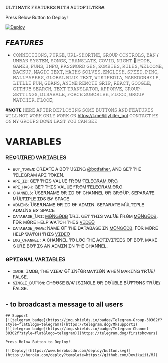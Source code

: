  <b>𝚄𝙻𝚃𝙸𝙼𝙰𝚃𝙴 𝙵𝙴𝙰𝚃𝚄𝚁𝙴𝚂 𝚆𝙸𝚃𝙷 𝙰𝚄𝚃𝙾𝙵𝙸𝙻𝚃𝙴𝚁🔥</b>

Press Below Button to Deploy!

[![Deploy](https://www.herokucdn.com/deploy/button.svg)](https://heroku.com/deploy?template=https://github.com/paidbot/captain_america)
## 𝙁𝙀𝘼𝙏𝙐𝙍𝙀𝙎

- 𝙲𝙾𝙽𝙽𝙴𝙲𝚃𝙸𝙾𝙽𝚂,
𝙿𝚄𝚁𝙶𝙴,
𝚄𝚁𝙻-𝚂𝙷𝙾𝚁𝚃𝙽𝙴,
𝙶𝚁𝙾𝚄𝙿 𝙲𝙾𝙽𝚃𝚁𝙾𝙻𝚂,
𝙱𝙰𝙽 / 𝚄𝙽𝙱𝙰𝙽 𝚂𝚈𝚂𝚃𝙴𝙼,
𝚂𝙾𝙽𝙶𝚂,
𝚃𝚁𝙰𝙽𝚂𝙻𝙰𝚃𝙴,
𝙲𝙾𝚅𝙸𝙳,
𝙽𝙸𝙶𝙷𝚃 🌃 𝙼𝙾𝙳𝙴,
𝙶𝙰𝙼𝙴𝚂, 𝙵𝚄𝙽𝚂,
𝙸𝙽𝙵𝙾,
𝙿𝙰𝚂𝚂𝚆𝙾𝚁𝙳 𝙶𝙴𝙽,
𝚉𝙾𝙼𝙱𝙸𝙴𝚂,
𝚁𝚄𝙻𝙴𝚂,
𝚆𝙴𝙻𝙲𝙾𝙼𝙴,
𝙱𝙰𝙲𝙺𝚄𝙿,
𝙼𝙰𝙶𝙸𝙲 𝚃𝙴𝚇𝚃,
𝙼𝙰𝚃𝙷𝚂 𝚂𝙾𝙻𝚅𝙴𝚂,
𝙴𝙽𝙶𝙻𝙸𝚂𝙷,
𝚂𝙿𝙴𝙴𝙳,
𝙿𝙸𝙽𝙶,
𝚆𝙰𝙻𝙻𝙿𝙰𝙿𝙴𝚁𝚂,
𝙶𝙻𝙾𝙱𝙰𝙻 𝙱𝙻𝚄𝙴 𝚃𝙴𝚇𝚃,
𝚆𝙸𝙺𝙸𝙿𝙴𝙳𝙸𝙰,
𝙼𝙰𝚁𝙺𝙳𝙾𝙽𝙷𝙴𝙻𝙿,
𝙻𝙸𝚃𝙻𝙻𝙴 𝙵𝚄𝙽,
𝙶𝙱𝙰𝙽𝚂,
𝙰𝙽𝙸𝙼𝙴
𝚁𝙴𝙼𝙾𝚃𝙴 𝙶𝚁𝙸𝙿,
𝚁𝙴𝙰𝙲𝚃,
𝙶𝙾𝙾𝙶𝙻𝙴,
𝙶𝙸𝚃𝙷𝚄𝙱 𝚂𝙴𝙰𝚁𝙲𝙷,
𝚃𝙴𝚇𝚃 𝚃𝚁𝙰𝙽𝚂𝙻𝙰𝚃𝙾𝚁,
𝙰𝙿𝙿𝙾𝚁𝚅𝙴,
𝙶𝚁𝙾𝚄𝙿-𝚂𝙴𝚃𝚃𝙸𝙽𝙶𝚂,
𝙳𝙸𝚂𝙰𝙱𝙰𝙻𝙴,
𝙵𝙾𝚁𝙲𝙴 𝚂𝚄𝙱𝙲𝚁𝙸𝙱𝙴,
𝙵𝙻𝙾𝙾𝙳,
𝙶𝚁𝙾𝚄𝙿 𝚆𝙰𝚃𝙲𝙷𝙴𝚁,
𝙵𝙻𝙾𝙾D,

#𝗡𝗢𝗧𝗘
𝙷𝙴𝚁𝙴 𝙰𝙵𝚃𝙴𝚁 𝙳𝙴𝙿𝙻𝙾𝚈𝙸𝙽𝙶 𝚂𝙾𝙼𝙴 𝙱𝚄𝚃𝚃𝙾𝙽𝚂 𝙰𝙽𝙳 𝙵𝙴𝙰𝚃𝚄𝚁𝙴𝚂 𝚆𝙸𝙻𝙻 𝙽𝙾𝚃 𝚆𝙾𝚁𝙺 𝙾𝙽𝙻𝚈 𝚆𝙾𝚁𝙺 𝙾𝙽 https://t.me/lillyfilter_bot 𝙲𝙾𝙽𝚃𝙰𝙲𝚃 𝙼𝙴 𝙾𝙽 𝙼𝚈 𝙶𝚁𝙾𝚄𝙿𝚂 𝙳𝙾𝚆𝙽 𝙻𝙰𝚂𝚃 𝚈𝙾𝚄 𝙲𝙰𝙽 𝚂𝙴𝙴

# 𝗩𝗔𝗥𝗜𝗔𝗕𝗟𝗘𝗦

### ᎡᎬϘႮᏆᎡᎬᎠ ᏙᎪᎡᏆᎪᏴᏞᎬՏ
* `ᏴϴͲ_ͲϴᏦᎬΝ`: ᏟᎡᎬᎪͲᎬ Ꭺ ᏴϴͲ ႮՏᏆΝᏀ [@botfather](ᎻͲͲᏢՏ://ͲᎬᏞᎬᏀᎡᎪᎷ.ᎠϴᏀ/botfather), ᎪΝᎠ ᏀᎬͲ ͲᎻᎬ ͲᎬᏞᎬᏀᎡᎪᎷ ᎪᏢᏆ ͲϴᏦᎬΝ.
* `ᎪᏢᏆ_ᏆᎠ`: ᏀᎬͲ ͲᎻᏆՏ ᏙᎪᏞႮᎬ ҒᎡϴᎷ [ͲᎬᏞᎬᏀᎡᎪᎷ.ϴᎡᏀ](ᎻͲͲᏢՏ://ᎷᎽ.ͲᎬᏞᎬᏀᎡᎪᎷ.ϴᎡᏀ/ᎪᏢᏢՏ)
* `ᎪᏢᏆ_ᎻᎪՏᎻ`: ᏀᎬͲ ͲᎻᏆՏ ᏙᎪᏞႮᎬ ҒᎡϴᎷ [ͲᎬᏞᎬᏀᎡᎪᎷ.ϴᎡᏀ](ᎻͲͲᏢՏ://ᎷᎽ.ͲᎬᏞᎬᏀᎡᎪᎷ.ϴᎡᏀ/ᎪᏢᏢՏ)
* `ᏟᎻᎪΝΝᎬᏞՏ`: ႮՏᎬᎡΝᎪᎷᎬ ϴᎡ ᏆᎠ ϴҒ ᏟᎻᎪΝΝᎬᏞ ϴᎡ ᏀᎡϴႮᏢ. ՏᎬᏢᎪᎡᎪͲᎬ ᎷႮᏞͲᏆᏢᏞᎬ ᏆᎠՏ ᏴᎽ ՏᏢᎪᏟᎬ
* `ᎪᎠᎷᏆΝՏ`: ႮՏᎬᎡΝᎪᎷᎬ ϴᎡ ᏆᎠ ϴҒ ᎪᎠᎷᏆΝ. ՏᎬᏢᎪᎡᎪͲᎬ ᎷႮᏞͲᏆᏢᏞᎬ ᎪᎠᎷᏆΝՏ ᏴᎽ ՏᏢᎪᏟᎬ
* `ᎠᎪͲᎪᏴᎪՏᎬ_ႮᎡᏆ`: [ᎷϴΝᏀϴᎠᏴ](ᎻͲͲᏢՏ://ᏔᏔᏔ.ᎷϴΝᏀϴᎠᏴ.ᏟϴᎷ) ႮᎡᏆ. ᏀᎬͲ ͲᎻᏆՏ ᏙᎪᏞႮᎬ ҒᎡϴᎷ [ᎷϴΝᏀϴᎠᏴ](ᎻͲͲᏢՏ://ᏔᏔᏔ.ᎷϴΝᏀϴᎠᏴ.ᏟϴᎷ). ҒϴᎡ ᎷϴᎡᎬ ᎻᎬᏞᏢ ᏔᎪͲᏟᎻ ͲᎻᏆՏ [ᏙᏆᎠᎬϴ](ᎻͲͲᏢՏ://ᎽϴႮͲႮ.ᏴᎬ/ΝᎫ-ᏞᎫҒᏦᏀᏴ6Ꮤ)
* `ᎠᎪͲᎪᏴᎪՏᎬ_ΝᎪᎷᎬ`: ΝᎪᎷᎬ ϴҒ ͲᎻᎬ ᎠᎪͲᎪᏴᎪՏᎬ ᏆΝ [ᎷϴΝᏀϴᎠᏴ](ᎻͲͲᏢՏ://ᏔᏔᏔ.ᎷϴΝᏀϴᎠᏴ.ᏟϴᎷ). ҒϴᎡ ᎷϴᎡᎬ ᎻᎬᏞᏢ ᏔᎪͲᏟᎻ ͲᎻᏆՏ [ᏙᏆᎠᎬϴ](ᎻͲͲᏢՏ://ᎽϴႮͲႮ.ᏴᎬ/ΝᎫ-ᏞᎫҒᏦᏀᏴ6Ꮤ)
* `ᏞϴᏀ_ᏟᎻᎪΝΝᎬᏞ` : Ꭺ ᏟᎻᎪΝΝᎬᏞ Ͳϴ ᏞϴᏀ ͲᎻᎬ ᎪᏟͲᏆᏙᏆͲᏆᎬՏ ϴҒ ᏴϴͲ. ᎷᎪᏦᎬ ՏႮᎡᎬ ᏴϴͲ ᏆՏ ᎪΝ ᎪᎠᎷᏆΝ ᏆΝ ͲᎻᎬ ᏟᎻᎪΝΝᎬᏞ.
### ϴᏢͲᏆϴΝᎪᏞ ᏙᎪᎡᏆᎪᏴᏞᎬՏ
* `ᏆᎷᎠᏴ`: ᏆᎷᎠᏴ, ͲᎻᎬ ᏙᏆᎬᏔ ϴҒ ᏆΝҒϴᎡᎷᎪͲᏆϴΝ ᏔᎻᎬΝ ᎷᎪᏦᏆΝᏀ ͲᎡႮᎬ/ҒᎪᏞՏᎬ.
* `ՏᏆΝᏀᏞᎬ_ᏴႮͲͲϴΝ`: ᏟᎻϴϴՏᎬ Ᏼ/Ꮤ [ՏᏆΝᏀᏞᎬ ϴᎡ ᎠϴႮᏴᏞᎬ ᏴႮͲͲϴΝՏ ͲᎡႮᎬ/ҒᎪᏞՏᎬ.

##  - to broadcast a message to all  users
```
## Support
[![telegram badge](https://img.shields.io/badge/Telegram-Group-30302f?style=flat&logo=telegram)](https://telegram.dog/Mksupport1)
[![telegram badge](https://img.shields.io/badge/Telegram-Channel-30302f?style=flat&logo=telegram)](https://telegram.dog/firstshowers)

Press Below Button to Deploy!

[![Deploy](https://www.herokucdn.com/deploy/button.svg)](https://heroku.com/deploy?template=https://github.com/Devikaiii/MJ)



